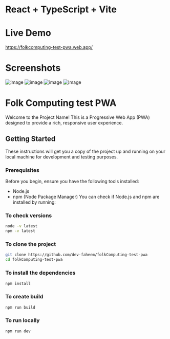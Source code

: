 # React + TypeScript + Vite

# Live Demo
https://folkcomputing-test-pwa.web.app/

# Screenshots
![image](https://github.com/dev-faheem/folkComputing-test-pwa/assets/95623464/7a1b0a9e-dd2c-4f63-9608-c993815af4ed)
![image](https://github.com/dev-faheem/folkComputing-test-pwa/assets/95623464/eafe188e-6388-4a68-9329-251a7c6c1781)
![image](https://github.com/dev-faheem/folkComputing-test-pwa/assets/95623464/6ce38a16-785a-418c-b78e-cd195ed85898)
![image](https://github.com/dev-faheem/folkComputing-test-pwa/assets/95623464/4701a7b2-b770-4d33-aa8d-a0e068360c0d)





# Folk Computing test PWA

Welcome to the Project Name! This is a Progressive Web App (PWA) designed to provide a rich, responsive user experience.

## Getting Started

These instructions will get you a copy of the project up and running on your local machine for development and testing purposes.

### Prerequisites

Before you begin, ensure you have the following tools installed:

- Node.js
- npm (Node Package Manager)
  You can check if Node.js and npm are installed by running:

### To check versions
```bash
node -v latest
npm -v latest
```
### To clone the project
```bash
git clone https://github.com/dev-faheem/folkComputing-test-pwa
cd folkComputing-test-pwa
```
### To install the dependencies
```bash
npm install
```

### To create build
```bash
npm run build
```

### To run locally
```bash
npm run dev
```
